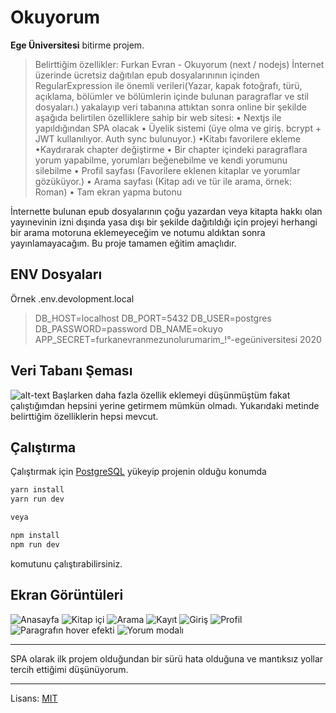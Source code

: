 # Okuyorum

**Ege Üniversitesi** bitirme projem.
>Belirttiğim özellikler:
>Furkan Evran - Okuyorum 
(next / nodejs) 
İnternet üzerinde ücretsiz dağıtılan epub dosyalarınının içinden RegularExpression ile önemli verileri(Yazar, kapak fotoğrafı, türü, açıklama, bölümler ve bölümlerin içinde bulunan paragraflar ve stil dosyaları.) yakalayıp veri tabanına attıktan sonra online bir şekilde aşağıda belirtilen özelliklere sahip bir web sitesi: 
• Nextjs ile yapıldığından SPA olacak 
• Üyelik sistemi (üye olma ve giriş. bcrypt + JWT kullanılıyor. Auth sync bulunuyor.) 
•Kitabı favorilere ekleme 
•Kaydırarak chapter değiştirme 
• Bir chapter içindeki paragraflara yorum yapabilme, yorumları beğenebilme ve kendi yorumunu silebilme 
• Profil sayfası (Favorilere eklenen kitaplar ve yorumlar gözüküyor.) 
• Arama sayfası (Kitap adı ve tür ile arama, örnek: Roman) 
• Tam ekran yapma butonu 

İnternette bulunan epub dosyalarının çoğu yazardan veya kitapta hakkı olan yayınevinin izni dışında yasa dışı bir şekilde dağıtıldığı için projeyi herhangi bir arama motoruna eklemeyeceğim ve notumu aldıktan sonra yayınlamayacağım. Bu proje tamamen eğitim amaçlıdır.


## ENV Dosyaları

Örnek .env.devolopment.local
>DB_HOST=localhost
DB_PORT=5432
DB_USER=postgres
DB_PASSWORD=password
DB_NAME=okuyo
APP_SECRET=furkanevranmezunolurumarim_!°-egeüniversitesi 2020

## Veri Tabanı Şeması

![alt-text](https://github.com/sanctuxm/okuyorum/blob/master/okuyo%208.png?raw=true "Şema")
Başlarken daha fazla özellik eklemeyi düşünmüştüm fakat çalıştığımdan hepsini yerine getirmem mümkün olmadı.
Yukarıdaki metinde belirttiğim özelliklerin hepsi mevcut.

## Çalıştırma

Çalıştırmak için [PostgreSQL](https://www.postgresql.org/) yükeyip projenin olduğu konumda
```bash
yarn install
yarn run dev

veya

npm install
npm run dev
```
komutunu çalıştırabilirsiniz.

## Ekran Görüntüleri

![Anasayfa](https://user-images.githubusercontent.com/14177182/86344284-c4099280-bc62-11ea-8a89-40ee73756bff.png)
![Kitap içi](https://user-images.githubusercontent.com/14177182/86344425-f0bdaa00-bc62-11ea-9e96-be22acb66ce9.png)
![Arama](https://user-images.githubusercontent.com/14177182/86344596-1f3b8500-bc63-11ea-8f32-73f4f1387331.png)
![Kayıt](https://user-images.githubusercontent.com/14177182/86345091-c1f40380-bc63-11ea-8deb-185a36d8f745.png)
![Giriş](https://user-images.githubusercontent.com/14177182/86345088-c15b6d00-bc63-11ea-8e5f-17de0ef67f93.png)
![Profil](https://user-images.githubusercontent.com/14177182/86345083-bf91a980-bc63-11ea-9ada-4a104ea1a153.png)
![Paragrafın hover efekti](https://user-images.githubusercontent.com/14177182/86345089-c15b6d00-bc63-11ea-8710-6147a4cdfac5.png)
![Yorum modalı](https://user-images.githubusercontent.com/14177182/86345086-c0c2d680-bc63-11ea-8a9e-dc35261da360.png)

***
SPA olarak ilk projem olduğundan bir sürü hata olduğuna ve mantıksız yollar tercih ettiğimi düşünüyorum.
***
Lisans: [MIT](https://opensource.org/licenses/MIT)
